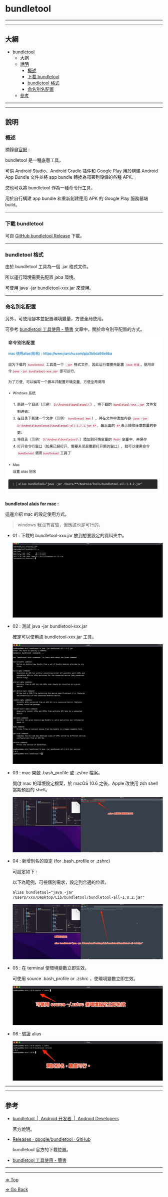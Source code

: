 # bundletool

---
---

## 大綱

- [bundletool](#bundletool)
  - [大綱](#大綱)
  - [說明](#說明)
    - [概述](#概述)
    - [下載 bundletool](#下載-bundletool)
    - [bundletool 格式](#bundletool-格式)
    - [命名別名配置](#命名別名配置)
  - [參考](#參考)

---
---

## 說明

### 概述

摘錄自[官網][bundletool  |  Android 开发者  |  Android Developers] :

bundletool 是一種底層工具，

可供 Android Studio、Android Gradle 插件和 Google Play 用於構建 Android App Bundle 文件並將 app bundle 轉換為部署到設備的各種 APK。

您也可以將 bundletool 作為一種命令行工具，

用於自行構建 app bundle 和重新創建應用 APK 的 Google Play 服務器端 build。

---

### 下載 bundletool

可自 [GitHub bundletool Release][Releases · google/bundletool · GitHub] 下載。

---

### bundletool 格式

由於 bundletool 工具為一個 .jar 格式文件。

所以運行環境需要先配置 jaba 環境。

可使用 java -jar bundletool-xxx.jar 來使用。

---

### 命名別名配置

另外，可使用腳本並配置環境變量，方便全局使用。

可參考 [bundletool 工具使用 - 簡書] 文章中，關於命令別平配置的方式。

![bundletool_alias](pics/bundletool_alias.png)

**bundletool alais for mac :**

這邊介紹 mac 的設定使用方式。

> windows 我沒有實驗，但應該也是可行的。

- 01 : 下載的 bundletool-xxx.jar 放到想要設定的資料夾中。

  ![01](pics/bundletool_alais_01.png)

- 02 : 測試 java -jar bundletool-xxx.jar

  確定可以使用該 bundletool-xxx.jar 工具。

  ![02](pics/bundletool_alais_02.png)

- 03 : mac 開啟 .bash_profile 或 .zshrc 檔案。

  開啟 mac 的環境設定檔案，於 macOS 10.6 之後，Apple 改使用 zsh shell 當期預設的 shell。

  ![03](pics/bundletool_alais_03_mac_zshrc_original.png)

- 04 : 新增別名的設定 (for .bash_profile or .zshrc)

  可設定如下 :

  以下為範例，可視個別需求，設定到合適的位置。

  ```shell
  alias bundletool="java -jar /Users/xxx/Desktop/Lib/bundletool/bundletool-all-1.8.2.jar"
  ```

  ![04](./pics/bundletool_alais_04_mac_zshrc_add_alias_content.png)

- 05 : 在 terminal 使環境變數立即生效。

  可使用 source .bash_profile or .zshrc ，使環境變數立即生效。

  ![05](./pics/bundletool_alais_05_mac_execute_source_zshrc.png)

- 06 : 驗證 alias

  ![06](./pics/bundletool_alais_06_mac_test_bundletool_alias_cmd_tool.png)

---
---

## 參考

- [bundletool  |  Android 开发者  |  Android Developers]

  官方說明。

- [Releases · google/bundletool · GitHub]

  bundletool 官方的下載位置。

- [bundletool 工具使用 - 簡書]

---

<!-- 連結設定 -->

[bundletool  |  Android 开发者  |  Android Developers]:
  [bundletool](https://developer.android.com/studio/command-line/bundletool#generate_apks)

[Releases · google/bundletool · GitHub]:
  https://github.com/google/bundletool/releases

[bundletool 工具使用 - 簡書]:
  https://www.jianshu.com/p/0308ddc9b2e7

---

[=> Top](#bundletool)

[=> Go Back](../README.md)
